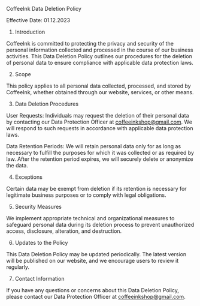 CoffeeInk Data Deletion Policy

Effective Date: 01.12.2023

1. Introduction

CoffeeInk is committed to protecting the privacy and security of the personal information collected and processed in the course of our business activities. This Data Deletion Policy outlines our procedures for the deletion of personal data to ensure compliance with applicable data protection laws.

2. Scope

This policy applies to all personal data collected, processed, and stored by CoffeeInk, whether obtained through our website, services, or other means.

3. Data Deletion Procedures

User Requests:
Individuals may request the deletion of their personal data by contacting our Data Protection Officer at coffeeinkshop@gmail.com. We will respond to such requests in accordance with applicable data protection laws.

Data Retention Periods:
We will retain personal data only for as long as necessary to fulfill the purposes for which it was collected or as required by law. After the retention period expires, we will securely delete or anonymize the data.

4. Exceptions

Certain data may be exempt from deletion if its retention is necessary for legitimate business purposes or to comply with legal obligations.

5. Security Measures

We implement appropriate technical and organizational measures to safeguard personal data during its deletion process to prevent unauthorized access, disclosure, alteration, and destruction.

6. Updates to the Policy

This Data Deletion Policy may be updated periodically. The latest version will be published on our website, and we encourage users to review it regularly.

7. Contact Information

If you have any questions or concerns about this Data Deletion Policy, please contact our Data Protection Officer at coffeeinkshop@gmail.com.

